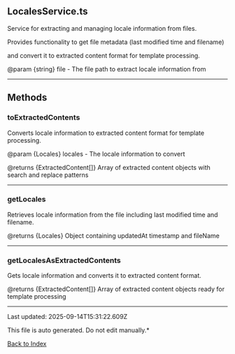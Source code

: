 ## LocalesService.ts





 Service for extracting and managing locale information from files.

 

 Provides functionality to get file metadata (last modified time and filename)

 and convert it to extracted content format for template processing.

 

 @param {string} file - The file path to extract locale information from

 



---



## Methods



### **toExtractedContents**

 Converts locale information to extracted content format for template processing.

 

 @param {Locales} locales - The locale information to convert

 @returns {ExtractedContent[]} Array of extracted content objects with search and replace patterns

 



---



### **getLocales**

 Retrieves locale information from the file including last modified time and filename.

 

 @returns {Locales} Object containing updatedAt timestamp and fileName

 



---



### **getLocalesAsExtractedContents**

 Gets locale information and converts it to extracted content format.

 

 @returns {ExtractedContent[]} Array of extracted content objects ready for template processing

 



---



Last updated: 2025-09-14T15:31:22.609Z



This file is auto generated. Do not edit manually.*



[Back to Index](./index.md)